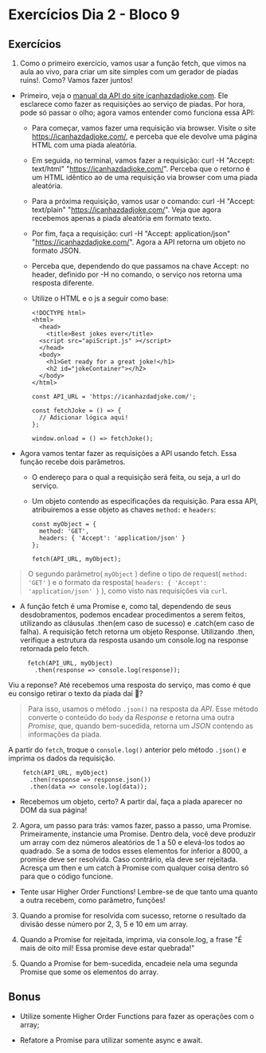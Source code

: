 # Exercícios Dia 2 - Bloco 9

## Exercícios

1. Como o primeiro exercício, vamos usar a função fetch, que vimos na aula ao vivo, para criar um site simples com um gerador de piadas ruins!. Como? Vamos fazer juntos!

- Primeiro, veja o [manual da API do site icanhazdadjoke.com](https://icanhazdadjoke.com/api). Ele esclarece como fazer as requisições ao serviço de piadas. Por hora, pode só passar o olho; agora vamos entender como funciona essa API:

  - Para começar, vamos fazer uma requisição via browser. Visite o site https://icanhazdadjoke.com/, e perceba que ele devolve uma página HTML com uma piada aleatória.

  - Em seguida, no terminal, vamos fazer a requisição: curl -H "Accept: text/html" "https://icanhazdadjoke.com/". Perceba que o retorno é um HTML idêntico ao de uma requisição via browser com uma piada aleatória.

  - Para a próxima requisição, vamos usar o comando: curl -H "Accept: text/plain" "https://icanhazdadjoke.com/". Veja que agora recebemos apenas a piada aleatória em formato texto.

  - Por fim, faça a requisição: curl -H "Accept: application/json" "https://icanhazdadjoke.com/". Agora a API retorna um objeto no formato JSON.

  - Perceba que, dependendo do que passamos na chave Accept: no header, definido por -H no comando, o serviço nos retorna uma resposta diferente.

  - Utilize o HTML e o js a seguir como base:

        <!DOCTYPE html>
        <html>
          <head>
            <title>Best jokes ever</title>
          <script src="apiScript.js" ></script>
          </head>
          <body>
            <h1>Get ready for a great joke!</h1>
            <h2 id="jokeContainer"></h2>
          </body>
        </html>

        const API_URL = 'https://icanhazdadjoke.com/';

        const fetchJoke = () => {
          // Adicionar lógica aqui!
        };

        window.onload = () => fetchJoke();

- Agora vamos tentar fazer as requisições a API usando fetch. Essa função recebe dois parâmetros.

  - O endereço para o qual a requisição será feita, ou seja, a url do serviço.

  - Um objeto contendo as especificações da requisição. Para essa API, atribuiremos a esse objeto as chaves `method:` e `headers`:

        const myObject = {
          method: 'GET',
          headers: { 'Accept': 'application/json' }
        };

        fetch(API_URL, myObject);

> O segundo parâmetro( `myObject` ) define o tipo de request( `method: 'GET'` ) e o formato da resposta( `headers: { 'Accept': 'application/json' }` ), como visto nas requisições via `curl`.

- A função fetch é uma Promise e, como tal, dependendo de seus desdobramentos, podemos encadear procedimentos a serem feitos, utilizando as cláusulas .then(em caso de sucesso) e .catch(em caso de falha). A requisição fetch retorna um objeto Response. Utilizando .then, verifique a estrutura da resposta usando um console.log na response retornada pelo fetch.

        fetch(API_URL, myObject)
          .then(response => console.log(response));

Viu a reponse? Até recebemos uma resposta do serviço, mas como é que eu consigo retirar o texto da piada daí 🤔?

> Para isso, usamos o método `.json()` na resposta da *API*. Esse método converte o conteúdo do `body` da *Response* e retorna uma outra *Promise*, que, quando bem-sucedida, retorna um *JSON* contendo as informações da piada.

A partir do `fetch`, troque o `console.log()` anterior pelo método `.json()` e imprima os dados da requisição.

        fetch(API_URL, myObject)
          .then(response => response.json())
          .then(data => console.log(data));

- Recebemos um objeto, certo? A partir daí, faça a piada aparecer no DOM da sua página!

2. Agora, um passo para trás: vamos fazer, passo a passo, uma Promise. Primeiramente, instancie uma Promise. Dentro dela, você deve produzir um array com dez números aleatórios de 1 a 50 e elevá-los todos ao quadrado. Se a soma de todos esses elementos for inferior a 8000, a promise deve ser resolvida. Caso contrário, ela deve ser rejeitada. Acresça um then e um catch à Promise com qualquer coisa dentro só para que o código funcione.

- Tente usar Higher Order Functions! Lembre-se de que tanto uma quanto a outra recebem, como parâmetro, funções!

3. Quando a promise for resolvida com sucesso, retorne o resultado da divisão desse número por 2, 3, 5 e 10 em um array.

4. Quando a Promise for rejeitada, imprima, via console.log, a frase "É mais de oito mil! Essa promise deve estar quebrada!"

5. Quando a Promise for bem-sucedida, encadeie nela uma segunda Promise que some os elementos do array.

## Bonus

- Utilize somente Higher Order Functions para fazer as operações com o array;

- Refatore a Promise para utilizar somente async e await.
